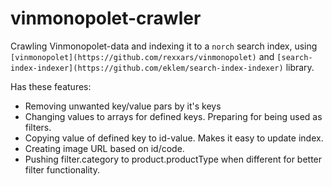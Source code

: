 # vinmonopolet-crawler
Crawling Vinmonopolet-data and indexing it to a `norch` search index, using `[vinmonopolet](https://github.com/rexxars/vinmonopolet)` and `[search-index-indexer](https://github.com/eklem/search-index-indexer)` library.


Has these features:
* Removing unwanted key/value pars by it's keys
* Changing values to arrays for defined keys. Preparing for being used as filters.
* Copying value of defined key to id-value. Makes it easy to update index.
* Creating image URL based on id/code.
* Pushing filter.category to product.productType when different for better filter functionality.
